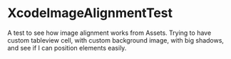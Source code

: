 # XcodeImageAlignmentTest
A test to see how image alignment works from Assets. Trying to have custom tableview cell, with custom background image, with big shadows, and see if I can position elements easily.
